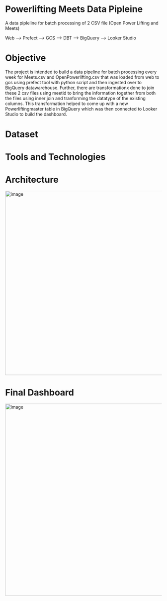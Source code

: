 # Powerlifting Meets Data Pipleine

A data pipleline for batch processing of 2 CSV file (Open Power Lifting and Meets)

Web --> Prefect --> GCS --> DBT --> BigQuery --> Looker Studio

# Objective

The project is intended to build a data pipeline for batch processing every week for Meets.csv and OpenPowerlifting.csv that was loaded from web to gcs using prefect tool with python script and then ingested over to BigQuery datawarehouse. Further, there are transformationx done to join these 2 csv files using meetid to bring the information together from both the files using inner join and tranforming the datatype of the existing columns. This transformation helped to come up with a new Powerliftingmaster table in BigQuery which was then connected to Looker Studio to build the dashboard.

# Dataset

# Tools and Technologies

# Architecture

<img width="592" alt="image" src="https://user-images.githubusercontent.com/123493239/230129451-4be2774f-9c24-4412-a8b2-2e9b77e9a935.png">

# Final Dashboard

<img width="617" alt="image" src="https://user-images.githubusercontent.com/123493239/230129925-49634466-2618-4b3e-bba9-33cfdc0a2504.png">

